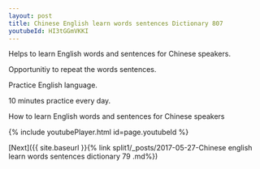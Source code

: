 ```yaml
---
layout: post
title: Chinese English learn words sentences Dictionary 807 
youtubeId: HI3tGGmVKKI
---
```

 
 
Helps to learn English words and sentences for Chinese speakers.

Opportunitiy to repeat the words sentences. 

Practice English language. 
 
10 minutes practice every day. 
 
How to learn English words and sentences for Chinese speakers 
 
{% include youtubePlayer.html id=page.youtubeId %}
 
 
[Next]({{ site.baseurl }}{% link  split1/_posts/2017-05-27-Chinese english learn words sentences dictionary 79 .md%})
 
